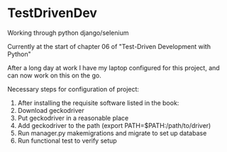 # TestDrivenDev
Working through python django/selenium 

Currently at the start of chapter 06 of "Test-Driven Development with Python"

After a long day at work I have my laptop configured for this project, and can now work on this 
on the go.

Necessary steps for configuration of project:

1. After installing the requisite software listed in the book:
  1. Download geckodriver
  2. Put geckodriver in a reasonable place
  3. Add geckodriver to the path (export PATH=$PATH:/path/to/driver)
  4. Run manager.py makemigrations and migrate to set up database
  5. Run functional test to verify setup

